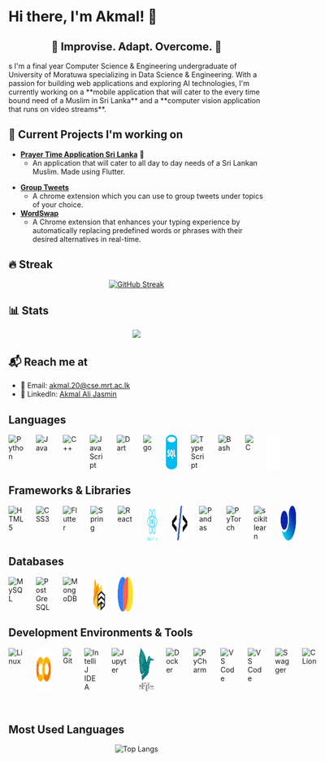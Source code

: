 # Hi there, I'm Akmal! 👋

<div align="center">
  <h2>🚀 Improvise. Adapt. Overcome. 🚀</h2>
</div>
s
I'm a final year Computer Science & Engineering undergraduate of University of Moratuwa specializing in Data Science & Engineering. With a passion for building web applications and exploring AI technologies, I'm currently working on a **mobile application that will cater to the every time bound need of a Muslim in Sri Lanka** and a **computer vision application that runs on video streams**.

## 🚧 Current Projects I'm working on

- [**Prayer Time Application Sri Lanka**](https://github.com/jasminaaa20/flutter-prayer-time) 📝
  - An application that will cater to all day to day needs of a Sri Lankan Muslim. Made using Flutter.
<!--
- [**Focus on me**](https://github.com/jasminaaa20/focus-on-me) 🌌
  - This project focuses on (pun intended) building an application that runs on a video stream and focus on a select person and blur others who may appear on the screen. This project also aims to act as an automated exam proctoring tool.
- [**Offside finder**](https://github.com/jasminaaa20/offside-finder)
  - A computer vision project to automatically detect if the offside rule in Football is violated.
-->
- [**Group Tweets**](https://github.com/jasminaaa20/group-tweets)
  - A chrome extension which you can use to group tweets under topics of your choice.
- [**WordSwap**](https://github.com/jasminaaa20/group-tweets)
  - A Chrome extension that enhances your typing experience by automatically replacing predefined words or phrases with their desired alternatives in real-time.


## 🔥 Streak

<div align="center">
  <a href="https://git.io/streak-stats">
    <img src="https://streak-stats.demolab.com/?user=jasminaaa20" alt="GitHub Streak" />
  </a>
</div>


## 📊 Stats
<div align="center">
  <a href=https://github.com/anuraghazra/github-readme-stats>
    <img src="https://github-readme-stats.vercel.app/api?username=jasminaaa20&show_icons=true&hide_title=true">
  </a>
</div>

## 📬 Reach me at

- 📧 Email: <akmal.20@cse.mrt.ac.lk>
- 🔗 LinkedIn: [Akmal Ali Jasmin](https://www.linkedin.com/in/akmal-ali-jasmin-36aa55237)

## Languages

<div style="display: flex;">
  <img src="https://cdn.jsdelivr.net/gh/devicons/devicon@latest/icons/python/python-original.svg" width="30" alt="Python" title="Python">&nbsp;&nbsp;&nbsp;&nbsp;&nbsp;&nbsp;
  <img src="https://cdn.jsdelivr.net/gh/devicons/devicon@latest/icons/java/java-original.svg" width="30" alt="Java" title="Java">&nbsp;&nbsp;&nbsp;&nbsp;&nbsp;&nbsp;
  <img src="https://cdn.jsdelivr.net/gh/devicons/devicon@latest/icons/cplusplus/cplusplus-original.svg" width="30" alt="C++" title="C++">&nbsp;&nbsp;&nbsp;&nbsp;&nbsp;&nbsp;
  <img src="https://cdn.jsdelivr.net/gh/devicons/devicon@latest/icons/javascript/javascript-original.svg" width="30" alt="JavaScript" title="JavaScript">&nbsp;&nbsp;&nbsp;&nbsp;&nbsp;&nbsp;
  <img src="https://cdn.jsdelivr.net/gh/devicons/devicon@latest/icons/dart/dart-original.svg" width="30" alt="Dart" title="Dart">&nbsp;&nbsp;&nbsp;&nbsp;&nbsp;&nbsp;
  <img src="https://cdn.jsdelivr.net/gh/devicons/devicon@latest/icons/go/go-original.svg" width="30" alt="go" title="go">&nbsp;&nbsp;&nbsp;&nbsp;&nbsp;&nbsp;
  <img src="src/sql.svg" width="30" alt="SQL" title="SQL">&nbsp;&nbsp;&nbsp;&nbsp;&nbsp;&nbsp;
  <img src="https://cdn.jsdelivr.net/gh/devicons/devicon@latest/icons/typescript/typescript-original.svg" width="30" alt="TypeScript" title="TypeScript">&nbsp;&nbsp;&nbsp;&nbsp;&nbsp;&nbsp;
  <img src="https://cdn.jsdelivr.net/gh/devicons/devicon@latest/icons/bash/bash-original.svg" width="30" alt="Bash" title="Bash">&nbsp;&nbsp;&nbsp;&nbsp;&nbsp;&nbsp;
  <img src="https://cdn.jsdelivr.net/gh/devicons/devicon@latest/icons/c/c-original.svg" width="30" alt="C" title="C">&nbsp;&nbsp;&nbsp;&nbsp;&nbsp;&nbsp;
  <img src="src/markdown.svg" width="30" alt="Markdown" title="Markdown">&nbsp;&nbsp;&nbsp;&nbsp;&nbsp;&nbsp;
  
</div>

## Frameworks & Libraries

<div style="display: flex;">
  <img src="https://cdn.jsdelivr.net/gh/devicons/devicon@latest/icons/html5/html5-original.svg" width="30" alt="HTML5" title="HTML5">&nbsp;&nbsp;&nbsp;&nbsp;&nbsp;&nbsp;
  <img src="https://cdn.jsdelivr.net/gh/devicons/devicon@latest/icons/css3/css3-original.svg" width="30" alt="CSS3" title="CSS3">&nbsp;&nbsp;&nbsp;&nbsp;&nbsp;&nbsp;
  <img src="https://cdn.jsdelivr.net/gh/devicons/devicon@latest/icons/flutter/flutter-original.svg" width="30" alt="Flutter" title="Flutter">&nbsp;&nbsp;&nbsp;&nbsp;&nbsp;&nbsp;
  <img src="https://cdn.jsdelivr.net/gh/devicons/devicon@latest/icons/spring/spring-original.svg" width="30" alt="Spring" title="Spring">&nbsp;&nbsp;&nbsp;&nbsp;&nbsp;&nbsp;
  <img src="https://cdn.jsdelivr.net/gh/devicons/devicon@latest/icons/react/react-original.svg" width="30" alt="React" title="React">&nbsp;&nbsp;&nbsp;&nbsp;&nbsp;&nbsp;
  <img src="src/react-native.svg" width="30" alt="React Native" title="React Native">&nbsp;&nbsp;&nbsp;&nbsp;&nbsp;&nbsp;
  <img src="src\htmx.svg" width="30" alt="HTMX" title="HTMX">&nbsp;&nbsp;&nbsp;&nbsp;&nbsp;&nbsp;
  <img src="https://cdn.jsdelivr.net/gh/devicons/devicon@latest/icons/pandas/pandas-original.svg" width="30" alt="Pandas" title="Pandas">&nbsp;&nbsp;&nbsp;&nbsp;&nbsp;&nbsp;
  <img src="https://cdn.jsdelivr.net/gh/devicons/devicon@latest/icons/pytorch/pytorch-original.svg" width="30" alt="PyTorch" title="PyTorch">&nbsp;&nbsp;&nbsp;&nbsp;&nbsp;&nbsp;
  <img src="https://cdn.jsdelivr.net/gh/devicons/devicon@latest/icons/scikitlearn/scikitlearn-original.svg" width="30" alt="scikitlearn" title="scikitlearn">&nbsp;&nbsp;&nbsp;&nbsp;&nbsp;&nbsp;
  <img src="src/Ultralytics-yolo.svg" width="30" alt="YOLO" title="YOLO">&nbsp;&nbsp;&nbsp;&nbsp;&nbsp;&nbsp;
</div>

## Databases

<div style="display: flex;">
  <img src="https://cdn.jsdelivr.net/gh/devicons/devicon@latest/icons/mysql/mysql-original.svg" width="30" alt="MySQL" title="MySQL">&nbsp;&nbsp;&nbsp;&nbsp;&nbsp;&nbsp;
  <img src="https://cdn.jsdelivr.net/gh/devicons/devicon@latest/icons/postgresql/postgresql-original.svg" width="30" alt="PostGreSQL" title="PostGreSQL">&nbsp;&nbsp;&nbsp;&nbsp;&nbsp;&nbsp;
  <img src="https://cdn.jsdelivr.net/gh/devicons/devicon@latest/icons/mongodb/mongodb-original.svg" width="30" alt="MongoDB" title="MongoDB">&nbsp;&nbsp;&nbsp;&nbsp;&nbsp;&nbsp;
  <img src="src/firestore.svg" width="30" alt="Firestore" title="Firestore">&nbsp;&nbsp;&nbsp;&nbsp;&nbsp;&nbsp;
  <img src="src/chroma.svg" width="30" alt="Chroma" title="Chroma">&nbsp;&nbsp;&nbsp;&nbsp;&nbsp;&nbsp;
</div>

## Development Environments & Tools

<div style="display: flex;">
  <img src="https://cdn.jsdelivr.net/gh/devicons/devicon@latest/icons/linux/linux-original.svg" width="30" alt="Linux" title="Linux">&nbsp;&nbsp;&nbsp;&nbsp;&nbsp;&nbsp;
  <img src="src/colab.svg" width="30" alt="Colab" title="Colab">&nbsp;&nbsp;&nbsp;&nbsp;&nbsp;&nbsp;
  <img src="https://cdn.jsdelivr.net/gh/devicons/devicon@latest/icons/git/git-original.svg" width="30" alt="Git" title="Git">&nbsp;&nbsp;&nbsp;&nbsp;&nbsp;&nbsp;
  <img src="https://cdn.jsdelivr.net/gh/devicons/devicon@latest/icons/intellij/intellij-original.svg" width="30" alt="IntelliJ IDEA" title="IntelliJ IDEA">&nbsp;&nbsp;&nbsp;&nbsp;&nbsp;&nbsp;
  <img src="https://cdn.jsdelivr.net/gh/devicons/devicon@latest/icons/jupyter/jupyter-original.svg" width="30" alt="Jupyter" title="Jupyter">&nbsp;&nbsp;&nbsp;&nbsp;&nbsp;&nbsp;
  <img src="src/latex.svg" width="30" alt="LaTeX" title="LaTeX">&nbsp;&nbsp;&nbsp;&nbsp;&nbsp;&nbsp;
  <img src="https://cdn.jsdelivr.net/gh/devicons/devicon@latest/icons/docker/docker-original.svg" width="30" alt="Docker" title="Docker">&nbsp;&nbsp;&nbsp;&nbsp;&nbsp;&nbsp;
  <img src="https://cdn.jsdelivr.net/gh/devicons/devicon@latest/icons/pycharm/pycharm-original.svg" width="30" alt="PyCharm" title="PyCharm">&nbsp;&nbsp;&nbsp;&nbsp;&nbsp;&nbsp;
  <img src="https://cdn.jsdelivr.net/gh/devicons/devicon@latest/icons/vscode/vscode-original.svg" width="30" alt="VS Code" title="VS Code">&nbsp;&nbsp;&nbsp;&nbsp;&nbsp;&nbsp;
  <img src="https://cdn.jsdelivr.net/gh/devicons/devicon@latest/icons/postman/postman-original.svg" width="30" alt="VS Code" title="VS Code">&nbsp;&nbsp;&nbsp;&nbsp;&nbsp;&nbsp;
  <img src="https://cdn.jsdelivr.net/gh/devicons/devicon@latest/icons/swagger/swagger-original.svg" width="30" alt="Swagger" title="Swagger">&nbsp;&nbsp;&nbsp;&nbsp;&nbsp;&nbsp;
  <img src="https://cdn.jsdelivr.net/gh/devicons/devicon@latest/icons/clion/clion-original.svg" width="30" alt="CLion" title="CLion">&nbsp;&nbsp;&nbsp;&nbsp;&nbsp;&nbsp;
</div>
<br>
<br>

## Most Used Languages

<p align="center">
  <img src="https://github-readme-stats.vercel.app/api/top-langs/?username=jasminaaa20&hide=vhdl,jupyter%20notebook,tcl,html,batchfile,cmake,c" alt="Top Langs" />
</p>

<!--
**jasminaaa20/jasminaaa20** is a ✨ _special_ ✨ repository because its `README.md` (this file) appears on your GitHub profile.

Here are some ideas to get you started:

- 🔭 I’m currently working on ...
- 🌱 I’m currently learning ...
- 👯 I’m looking to collaborate on ...
- 🤔 I’m looking for help with ...
- 💬 Ask me about ...
- 📫 How to reach me: ...
- 😄 Pronouns: ...
- ⚡ Fun fact: ...

* 🔭 I'm currently working on a full stack blog application.
* 🙈 I'm currently learning the MERN stack. i.e. MongoDB, Express, React and Node.js.
* 👁 My interests lie in the area of computer vision.
* 📫 Reach me @ akmal.20@cse.mrt.ac.lk.
-->
